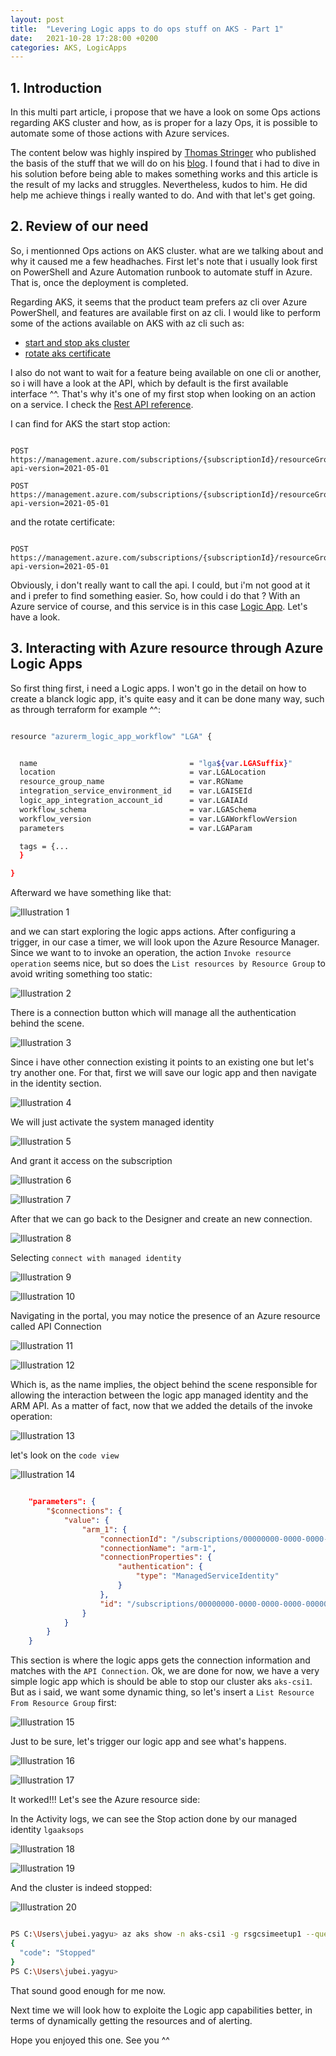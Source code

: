 ```yaml
---
layout: post
title:  "Levering Logic apps to do ops stuff on AKS - Part 1"
date:   2021-10-28 17:28:00 +0200
categories: AKS, LogicApps
---
```


## 1. Introduction  

In this multi part article, i propose that we have a look on some Ops actions regarding AKS cluster and how, as is proper for a lazy Ops, it is possible to automate some of those actions with Azure services.

The content below was highly inspired by [Thomas Stringer](https://www.linkedin.com/in/trstringer/) who published the basis of the stuff that we will do on his [blog](https://trstringer.com/schedule-aks-start-stop-automatically).
I found that i had to dive in his solution before being able to makes something works and this article is the result of my lacks and struggles.
Nevertheless, kudos to him. He did help me achieve things i really wanted to do.
And with that let's get going.  

## 2. Review of our need  

So, i mentionned Ops actions on AKS cluster. what are we talking about and why it caused me a few headhaches.
First let's note that i usually look first on PowerShell and Azure Automation runbook to automate stuff in Azure.
That is, once the deployment is completed.

Regarding AKS, it seems that the product team prefers az cli over Azure PowerShell, and features are available first on az cli.
I would like to perform some of the actions available on AKS with az cli such as:

- [start and stop aks cluster](https://docs.microsoft.com/en-us/azure/aks/start-stop-cluster?tabs=azure-cli)
- [rotate aks certificate](https://docs.microsoft.com/en-us/azure/aks/certificate-rotation)

I also do not want to wait for a feature being available on one cli or another, so i will have a look at the API, which by default is the first available interface ^^.
That's why it's one of my first stop when looking on an action on a service. I check the [Rest API reference](https://docs.microsoft.com/en-us/rest/api/azure/).

I can find for AKS the start stop action:  

```http

POST https://management.azure.com/subscriptions/{subscriptionId}/resourceGroups/{resourceGroupName}/providers/Microsoft.ContainerService/managedClusters/{resourceName}/start?api-version=2021-05-01

POST https://management.azure.com/subscriptions/{subscriptionId}/resourceGroups/{resourceGroupName}/providers/Microsoft.ContainerService/managedClusters/{resourceName}/stop?api-version=2021-05-01

```
  
and the rotate certificate:  

```http

POST https://management.azure.com/subscriptions/{subscriptionId}/resourceGroups/{resourceGroupName}/providers/Microsoft.ContainerService/managedClusters/{resourceName}/rotateClusterCertificates?api-version=2021-05-01

```
  
Obviously, i don't really want to call the api. I could, but i'm not good at it and i prefer to find something easier.
So, how could i do that ?
With an Azure service of course, and this service is in this case [Logic App](https://docs.microsoft.com/en-us/azure/logic-apps/). Let's have a look.  

## 3. Interacting with Azure resource through Azure Logic Apps  

So first thing first, i need a Logic apps.
I won't go in the detail on how to create a blanck logic app, it's quite easy and it can be done many way, such as through terraform for example ^^:  

```bash

resource "azurerm_logic_app_workflow" "LGA" {


  name                                  = "lga${var.LGASuffix}"
  location                              = var.LGALocation
  resource_group_name                   = var.RGName
  integration_service_environment_id    = var.LGAISEId
  logic_app_integration_account_id      = var.LGAIAId
  workflow_schema                       = var.LGASchema
  workflow_version                      = var.LGAWorkflowVersion
  parameters                            = var.LGAParam

  tags = {...
  } 

}

```
  
Afterward we have something like that:  

![Illustration 1](/assets/aksops01.png)
  
and we can start exploring the logic apps actions.
After configuring a trigger, in our case a timer, we will look upon the Azure Resource Manager.
Since we want to to invoke an operation, the action `Invoke resource operation` seems nice, but so does the `List resources by Resource Group` to avoid writing something too static:  

![Illustration 2](/assets/aksops02.png)
  
There is a connection button which will manage all the authentication behind the scene.  

![Illustration 3](/assets/aksops03.png)
  
Since i have other connection existing it points to an existing one but let's try another one.
For that, first we will save our logic app and then navigate in the identity section.  
  
![Illustration 4](/assets/aksops04.png)
  
We will just activate the system managed identity  

![Illustration 5](/assets/aksops05.png)
  
And grant it access on the subscription  
  
![Illustration 6](/assets/aksops06.png)
  
![Illustration 7](/assets/aksops07.png)
  
After that we can go back to the Designer and create an new connection.  

![Illustration 8](/assets/aksops08.png)
  
Selecting `connect with managed identity`  

![Illustration 9](/assets/aksops09.png)
  
![Illustration 10](/assets/aksops10.png)
  
Navigating in the portal, you may notice the presence of an Azure resource called API Connection  

![Illustration 11](/assets/aksops11.png)
  
![Illustration 12](/assets/aksops12.png)
  
Which is, as the name implies, the object behind the scene responsible for allowing the interaction between the logic app managed identity and the ARM API.
As a matter of fact, now that we added the details of the invoke operation:  

![Illustration 13](/assets/aksops13.png)
  
let's look on the `code view`  

![Illustration 14](/assets/aksops14.png)
  
```json

    "parameters": {
        "$connections": {
            "value": {
                "arm_1": {
                    "connectionId": "/subscriptions/00000000-0000-0000-0000-000000000000/resourceGroups/rg-tra-cpt-AzAuto/providers/Microsoft.Web/connections/arm-1",
                    "connectionName": "arm-1",
                    "connectionProperties": {
                        "authentication": {
                            "type": "ManagedServiceIdentity"
                        }
                    },
                    "id": "/subscriptions/00000000-0000-0000-0000-000000000000/providers/Microsoft.Web/locations/westeurope/managedApis/arm"
                }
            }
        }
    }

```
  
This section is where the logic apps gets the connection information and matches with the `API Connection`.
Ok, we are done for now, we have a very simple logic app which is should be able to stop our cluster aks `aks-csi1`.
But as i said, we want some dynamic thing, so let's insert a `List Resource From Resource Group` first:  

![Illustration 15](/assets/aksops15.png)
  
Just to be sure, let's trigger our logic app and see what's happens.  

![Illustration 16](/assets/aksops16.png)
  
![Illustration 17](/assets/aksops17.png)
  
It worked!!!
Let's see the Azure resource side:

In the Activity logs, we can see the Stop action done by our managed identity `lgaaksops`  

![Illustration 18](/assets/aksops18.png)
  
![Illustration 19](/assets/aksops19.png)
  
And the cluster is indeed stopped:  

![Illustration 20](/assets/aksops20.png)
  
```bash

PS C:\Users\jubei.yagyu> az aks show -n aks-csi1 -g rsgcsimeetup1 --query powerState
{
  "code": "Stopped"
}
PS C:\Users\jubei.yagyu>

```

That sound good enough for me now.

Next time we will look how to exploite the Logic app capabilities better, in terms of dynamically getting the resources and of alerting.

Hope you enjoyed this one.
See you ^^
